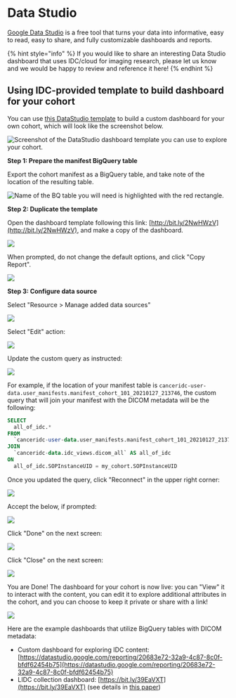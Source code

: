 # Data Studio

[Google Data Studio](https://support.google.com/datastudio/answer/6283323?hl=en) is a free tool that turns your data into informative, easy to read, easy to share, and fully customizable dashboards and reports.

{% hint style="info" %}
If you would like to share an interesting Data Studio dashboard that uses IDC/cloud for imaging research, please let us know and we would be happy to review and reference it here!
{% endhint %}

## Using IDC-provided template to build dashboard for your cohort

You can use [this DataStudio template](http://bit.ly/2NwHWzV) to build a custom dashboard for your own cohort, which will look like the screenshot below.

![Screenshot of the DataStudio dashboard template you can use to explore your cohort.](../.gitbook/assets/image%20%2811%29.png)

**Step 1: Prepare the manifest BigQuery table**

Export the cohort manifest as a BigQuery table, and take note of the location of the resulting table.

![Name of the BQ table you will need is highlighted with the red rectangle.](../.gitbook/assets/image%20%2814%29.png)

**Step 2: Duplicate the template**

Open the dashboard template following this link: [http://bit.ly/2NwHWzV](http://bit.ly/2NwHWzV), and make a copy of the dashboard.

![](../.gitbook/assets/image%20%283%29.png)

When prompted, do not change the default options, and click "Copy Report".

![](../.gitbook/assets/image%20%2813%29.png)

**Step 3: Configure data source**

Select "Resource &gt; Manage added data sources"

![](../.gitbook/assets/image%20%285%29.png)

Select "Edit" action:

![](../.gitbook/assets/image%20%284%29.png)

Update the custom query as instructed:

![](../.gitbook/assets/image%20%2812%29.png)

For example, if the location of your manifest table is `canceridc-user-data.user_manifests.manifest_cohort_101_20210127_213746`, the custom query that will join your manifest with the DICOM metadata will be the following:

```sql
SELECT
  all_of_idc.*
FROM
  `canceridc-user-data.user_manifests.manifest_cohort_101_20210127_213746` AS my_cohort
JOIN
  `canceridc-data.idc_views.dicom_all` AS all_of_idc
ON
  all_of_idc.SOPInstanceUID = my_cohort.SOPInstanceUID
```

Once you updated the query, click "Reconnect" in the upper right corner:

![](../.gitbook/assets/image%20%287%29.png)

Accept the below, if prompted:

![](../.gitbook/assets/image%20%288%29.png)

Click "Done" on the next screen:

![](../.gitbook/assets/image%20%286%29.png)

Click "Close" on the next screen:

![](../.gitbook/assets/image%20%2810%29.png)

You are Done! The dashboard for your cohort is now live: you can "View" it to interact with the content, you can edit it to explore additional attributes in the cohort, and you can choose to keep it private or share with a link!

![](../.gitbook/assets/image%20%282%29.png)



Here are the example dashboards that utilize BigQuery tables with DICOM metadata:

* Custom dashboard for exploring IDC content: [https://datastudio.google.com/reporting/20683e72-32a9-4c87-8c0f-bfdf62454b75](https://datastudio.google.com/reporting/20683e72-32a9-4c87-8c0f-bfdf62454b75)
* LIDC collection dashboard: [https://bit.ly/39EaVXT](https://bit.ly/39EaVXT) \(see details in [this paper](http://dx.doi.org/10.1002/mp.14445)\)

